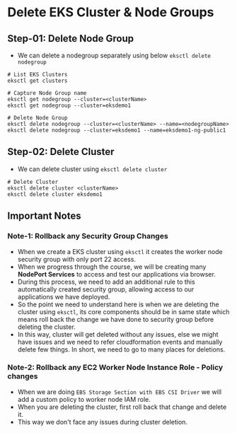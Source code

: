 # Delete EKS Cluster & Node Groups

## Step-01: Delete Node Group

- We can delete a nodegroup separately using below `eksctl delete nodegroup`

```
# List EKS Clusters
eksctl get clusters

# Capture Node Group name
eksctl get nodegroup --cluster=<clusterName>
eksctl get nodegroup --cluster=eksdemo1

# Delete Node Group
eksctl delete nodegroup --cluster=<clusterName> --name=<nodegroupName>
eksctl delete nodegroup --cluster=eksdemo1 --name=eksdemo1-ng-public1
```

## Step-02: Delete Cluster

- We can delete cluster using `eksctl delete cluster`

```
# Delete Cluster
eksctl delete cluster <clusterName>
eksctl delete cluster eksdemo1
```

## Important Notes

### Note-1: Rollback any Security Group Changes

- When we create a EKS cluster using `eksctl` it creates the worker node security group with only port 22 access.
- When we progress through the course, we will be creating many **NodePort Services** to access and test our applications via browser.
- During this process, we need to add an additional rule to this automatically created security group, allowing access to our applications we have deployed.
- So the point we need to understand here is when we are deleting the cluster using `eksctl`, its core components should be in same state which means roll back the change we have done to security group before deleting the cluster.
- In this way, cluster will get deleted without any issues, else we might have issues and we need to refer cloudformation events and manually delete few things. In short, we need to go to many places for deletions.

### Note-2: Rollback any EC2 Worker Node Instance Role - Policy changes

- When we are doing `EBS Storage Section with EBS CSI Driver` we will add a custom policy to worker node IAM role.
- When you are deleting the cluster, first roll back that change and delete it.
- This way we don't face any issues during cluster deletion.
